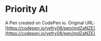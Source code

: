 # Priority AI

A Pen created on CodePen.io. Original URL: [https://codepen.io/yefry08/pen/mdZaNZE](https://codepen.io/yefry08/pen/mdZaNZE).


